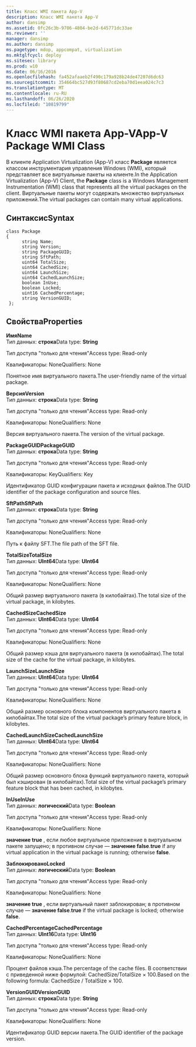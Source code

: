 ```yaml
---
title: Класс WMI пакета App-V
description: Класс WMI пакета App-V
author: dansimp
ms.assetid: 0fc26c3b-9706-4804-be2d-645771dc33ae
ms.reviewer: ''
manager: dansimp
ms.author: dansimp
ms.pagetype: mdop, appcompat, virtualization
ms.mktglfcycl: deploy
ms.sitesec: library
ms.prod: w10
ms.date: 06/16/2016
ms.openlocfilehash: fa452afaaeb2f490c179a928b24de47207d6dc63
ms.sourcegitcommit: 354664bc527d93f80687cd2eba70d1eea024c7c3
ms.translationtype: MT
ms.contentlocale: ru-RU
ms.lasthandoff: 06/26/2020
ms.locfileid: "10819799"
---
```

# <span data-ttu-id="1acd9-103">Класс WMI пакета App-V</span><span class="sxs-lookup"><span data-stu-id="1acd9-103">App-V Package WMI Class</span></span>


<span data-ttu-id="1acd9-104">В клиенте Application Virtualization (App-V) класс **Package** является классом инструментария управления Windows (WMI), который представляет все виртуальные пакеты на клиенте.</span><span class="sxs-lookup"><span data-stu-id="1acd9-104">In the Application Virtualization (App-V) Client, the **Package** class is a Windows Management Instrumentation (WMI) class that represents all the virtual packages on the client.</span></span> <span data-ttu-id="1acd9-105">Виртуальные пакеты могут содержать множество виртуальных приложений.</span><span class="sxs-lookup"><span data-stu-id="1acd9-105">The virtual packages can contain many virtual applications.</span></span>

## <span data-ttu-id="1acd9-106">Синтаксис</span><span class="sxs-lookup"><span data-stu-id="1acd9-106">Syntax</span></span>


``` syntax
class Package
{
      string Name;
      string Version;
      string PackageGUID;
      string SftPath;
      uint64 TotalSize;
      uint64 CachedSize;
      uint64 LaunchSize;
      uint64 CachedLaunchSize;
      boolean InUse;
      boolean Locked;
      uint16 CachedPercentage;
      string VersionGUID;
 };
```

## <span data-ttu-id="1acd9-107">Свойства</span><span class="sxs-lookup"><span data-stu-id="1acd9-107">Properties</span></span>


<a href="" id="name"></a>**<span data-ttu-id="1acd9-108">Имя</span><span class="sxs-lookup"><span data-stu-id="1acd9-108">Name</span></span>**  
<span data-ttu-id="1acd9-109">Тип данных: **строка**</span><span class="sxs-lookup"><span data-stu-id="1acd9-109">Data type: **String**</span></span>

<span data-ttu-id="1acd9-110">Тип доступа "только для чтения"</span><span class="sxs-lookup"><span data-stu-id="1acd9-110">Access type: Read-only</span></span>

<span data-ttu-id="1acd9-111">Квалификаторы: None</span><span class="sxs-lookup"><span data-stu-id="1acd9-111">Qualifiers: None</span></span>

<span data-ttu-id="1acd9-112">Понятное имя виртуального пакета.</span><span class="sxs-lookup"><span data-stu-id="1acd9-112">The user-friendly name of the virtual package.</span></span>

<a href="" id="version"></a>**<span data-ttu-id="1acd9-113">Версия</span><span class="sxs-lookup"><span data-stu-id="1acd9-113">Version</span></span>**  
<span data-ttu-id="1acd9-114">Тип данных: **строка**</span><span class="sxs-lookup"><span data-stu-id="1acd9-114">Data type: **String**</span></span>

<span data-ttu-id="1acd9-115">Тип доступа "только для чтения"</span><span class="sxs-lookup"><span data-stu-id="1acd9-115">Access type: Read-only</span></span>

<span data-ttu-id="1acd9-116">Квалификаторы: None</span><span class="sxs-lookup"><span data-stu-id="1acd9-116">Qualifiers: None</span></span>

<span data-ttu-id="1acd9-117">Версия виртуального пакета.</span><span class="sxs-lookup"><span data-stu-id="1acd9-117">The version of the virtual package.</span></span>

<a href="" id="packageguid"></a>**<span data-ttu-id="1acd9-118">PackageGUID</span><span class="sxs-lookup"><span data-stu-id="1acd9-118">PackageGUID</span></span>**  
<span data-ttu-id="1acd9-119">Тип данных: **строка**</span><span class="sxs-lookup"><span data-stu-id="1acd9-119">Data type: **String**</span></span>

<span data-ttu-id="1acd9-120">Тип доступа "только для чтения"</span><span class="sxs-lookup"><span data-stu-id="1acd9-120">Access type: Read-only</span></span>

<span data-ttu-id="1acd9-121">Квалификаторы: Key</span><span class="sxs-lookup"><span data-stu-id="1acd9-121">Qualifiers: Key</span></span>

<span data-ttu-id="1acd9-122">Идентификатор GUID конфигурации пакета и исходных файлов.</span><span class="sxs-lookup"><span data-stu-id="1acd9-122">The GUID identifier of the package configuration and source files.</span></span>

<a href="" id="sftpath"></a>**<span data-ttu-id="1acd9-123">SftPath</span><span class="sxs-lookup"><span data-stu-id="1acd9-123">SftPath</span></span>**  
<span data-ttu-id="1acd9-124">Тип данных: **строка**</span><span class="sxs-lookup"><span data-stu-id="1acd9-124">Data type: **String**</span></span>

<span data-ttu-id="1acd9-125">Тип доступа "только для чтения"</span><span class="sxs-lookup"><span data-stu-id="1acd9-125">Access type: Read-only</span></span>

<span data-ttu-id="1acd9-126">Квалификаторы: None</span><span class="sxs-lookup"><span data-stu-id="1acd9-126">Qualifiers: None</span></span>

<span data-ttu-id="1acd9-127">Путь к файлу SFT.</span><span class="sxs-lookup"><span data-stu-id="1acd9-127">The file path of the SFT file.</span></span>

<a href="" id="totalsize"></a>**<span data-ttu-id="1acd9-128">TotalSize</span><span class="sxs-lookup"><span data-stu-id="1acd9-128">TotalSize</span></span>**  
<span data-ttu-id="1acd9-129">Тип данных: **UInt64**</span><span class="sxs-lookup"><span data-stu-id="1acd9-129">Data type: **UInt64**</span></span>

<span data-ttu-id="1acd9-130">Тип доступа "только для чтения"</span><span class="sxs-lookup"><span data-stu-id="1acd9-130">Access type: Read-only</span></span>

<span data-ttu-id="1acd9-131">Квалификаторы: None</span><span class="sxs-lookup"><span data-stu-id="1acd9-131">Qualifiers: None</span></span>

<span data-ttu-id="1acd9-132">Общий размер виртуального пакета (в килобайтах).</span><span class="sxs-lookup"><span data-stu-id="1acd9-132">The total size of the virtual package, in kilobytes.</span></span>

<a href="" id="cachedsize"></a>**<span data-ttu-id="1acd9-133">CachedSize</span><span class="sxs-lookup"><span data-stu-id="1acd9-133">CachedSize</span></span>**  
<span data-ttu-id="1acd9-134">Тип данных: **UInt64**</span><span class="sxs-lookup"><span data-stu-id="1acd9-134">Data type: **UInt64**</span></span>

<span data-ttu-id="1acd9-135">Тип доступа "только для чтения"</span><span class="sxs-lookup"><span data-stu-id="1acd9-135">Access type: Read-only</span></span>

<span data-ttu-id="1acd9-136">Квалификаторы: None</span><span class="sxs-lookup"><span data-stu-id="1acd9-136">Qualifiers: None</span></span>

<span data-ttu-id="1acd9-137">Общий размер кэша для виртуального пакета (в килобайтах).</span><span class="sxs-lookup"><span data-stu-id="1acd9-137">The total size of the cache for the virtual package, in kilobytes.</span></span>

<a href="" id="launchsize"></a>**<span data-ttu-id="1acd9-138">LaunchSize</span><span class="sxs-lookup"><span data-stu-id="1acd9-138">LaunchSize</span></span>**  
<span data-ttu-id="1acd9-139">Тип данных: **UInt64**</span><span class="sxs-lookup"><span data-stu-id="1acd9-139">Data type: **UInt64**</span></span>

<span data-ttu-id="1acd9-140">Тип доступа "только для чтения"</span><span class="sxs-lookup"><span data-stu-id="1acd9-140">Access type: Read-only</span></span>

<span data-ttu-id="1acd9-141">Квалификаторы: None</span><span class="sxs-lookup"><span data-stu-id="1acd9-141">Qualifiers: None</span></span>

<span data-ttu-id="1acd9-142">Общий размер основного блока компонентов виртуального пакета в килобайтах.</span><span class="sxs-lookup"><span data-stu-id="1acd9-142">The total size of the virtual package’s primary feature block, in kilobytes.</span></span>

<a href="" id="cachedlaunchsize"></a>**<span data-ttu-id="1acd9-143">CachedLaunchSize</span><span class="sxs-lookup"><span data-stu-id="1acd9-143">CachedLaunchSize</span></span>**  
<span data-ttu-id="1acd9-144">Тип данных: **UInt64**</span><span class="sxs-lookup"><span data-stu-id="1acd9-144">Data type: **UInt64**</span></span>

<span data-ttu-id="1acd9-145">Тип доступа "только для чтения"</span><span class="sxs-lookup"><span data-stu-id="1acd9-145">Access type: Read-only</span></span>

<span data-ttu-id="1acd9-146">Квалификаторы: None</span><span class="sxs-lookup"><span data-stu-id="1acd9-146">Qualifiers: None</span></span>

<span data-ttu-id="1acd9-147">Общий размер основного блока функций виртуального пакета, который был кэширован (в килобайтах).</span><span class="sxs-lookup"><span data-stu-id="1acd9-147">Total size of the virtual package’s primary feature block that has been cached, in kilobytes.</span></span>

<a href="" id="inuse"></a>**<span data-ttu-id="1acd9-148">InUse</span><span class="sxs-lookup"><span data-stu-id="1acd9-148">InUse</span></span>**  
<span data-ttu-id="1acd9-149">Тип данных: **логический**</span><span class="sxs-lookup"><span data-stu-id="1acd9-149">Data type: **Boolean**</span></span>

<span data-ttu-id="1acd9-150">Тип доступа "только для чтения"</span><span class="sxs-lookup"><span data-stu-id="1acd9-150">Access type: Read-only</span></span>

<span data-ttu-id="1acd9-151">Квалификаторы: None</span><span class="sxs-lookup"><span data-stu-id="1acd9-151">Qualifiers: None</span></span>

<span data-ttu-id="1acd9-152">**значение true** , если любое виртуальное приложение в виртуальном пакете запущено; в противном случае — **значение false**.</span><span class="sxs-lookup"><span data-stu-id="1acd9-152">**true** if any virtual application in the virtual package is running; otherwise **false**.</span></span>

<a href="" id="locked"></a>**<span data-ttu-id="1acd9-153">Заблокировано</span><span class="sxs-lookup"><span data-stu-id="1acd9-153">Locked</span></span>**  
<span data-ttu-id="1acd9-154">Тип данных: **логический**</span><span class="sxs-lookup"><span data-stu-id="1acd9-154">Data type: **Boolean**</span></span>

<span data-ttu-id="1acd9-155">Тип доступа "только для чтения"</span><span class="sxs-lookup"><span data-stu-id="1acd9-155">Access type: Read-only</span></span>

<span data-ttu-id="1acd9-156">Квалификаторы: None</span><span class="sxs-lookup"><span data-stu-id="1acd9-156">Qualifiers: None</span></span>

<span data-ttu-id="1acd9-157">**значение true** , если виртуальный пакет заблокирован; в противном случае — **значение false**.</span><span class="sxs-lookup"><span data-stu-id="1acd9-157">**true** if the virtual package is locked; otherwise **false**.</span></span>

<a href="" id="cachedpercentage"></a>**<span data-ttu-id="1acd9-158">CachedPercentage</span><span class="sxs-lookup"><span data-stu-id="1acd9-158">CachedPercentage</span></span>**  
<span data-ttu-id="1acd9-159">Тип данных: **UInt16**</span><span class="sxs-lookup"><span data-stu-id="1acd9-159">Data type: **UInt16**</span></span>

<span data-ttu-id="1acd9-160">Тип доступа "только для чтения"</span><span class="sxs-lookup"><span data-stu-id="1acd9-160">Access type: Read-only</span></span>

<span data-ttu-id="1acd9-161">Квалификаторы: None</span><span class="sxs-lookup"><span data-stu-id="1acd9-161">Qualifiers: None</span></span>

<span data-ttu-id="1acd9-162">Процент файлов кэша.</span><span class="sxs-lookup"><span data-stu-id="1acd9-162">The percentage of the cache files.</span></span> <span data-ttu-id="1acd9-163">В соответствии с приведенной ниже формулой: CachedSize/TotalSize × 100.</span><span class="sxs-lookup"><span data-stu-id="1acd9-163">Based on the following formula: CachedSize / TotalSize × 100.</span></span>

<a href="" id="versionguid"></a>**<span data-ttu-id="1acd9-164">VersionGUID</span><span class="sxs-lookup"><span data-stu-id="1acd9-164">VersionGUID</span></span>**  
<span data-ttu-id="1acd9-165">Тип данных: **строка**</span><span class="sxs-lookup"><span data-stu-id="1acd9-165">Data type: **String**</span></span>

<span data-ttu-id="1acd9-166">Тип доступа "только для чтения"</span><span class="sxs-lookup"><span data-stu-id="1acd9-166">Access type: Read-only</span></span>

<span data-ttu-id="1acd9-167">Квалификаторы: None</span><span class="sxs-lookup"><span data-stu-id="1acd9-167">Qualifiers: None</span></span>

<span data-ttu-id="1acd9-168">Идентификатор GUID версии пакета.</span><span class="sxs-lookup"><span data-stu-id="1acd9-168">The GUID identifier of the package version.</span></span>

 

 





